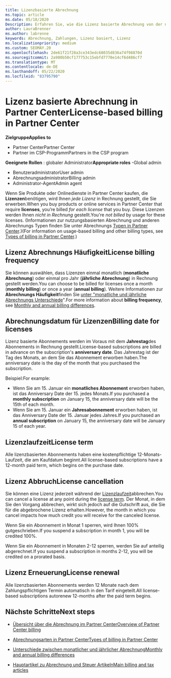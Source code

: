 ```yaml
---
title: Lizenzbasierte Abrechnung
ms.topic: article
ms.date: 05/18/2020
Description: Erfahren Sie, wie die Lizenz basierte Abrechnung von der nutzungsbasierten Abrechnung in Partner Center abweicht, einschließlich der Abrechnung pro Lizenz (nicht nach Lizenznutzung).
author: LauraBrenner
ms.author: labrenne
keywords: Abrechnung, Zahlungen, Lizenz basiert, Lizenz
ms.localizationpriority: medium
ms.custom: SEOMAY.20
ms.openlocfilehash: 2de61f21f28a3ce343edc68035d836a74f98870d
ms.sourcegitcommit: 2a980b50cf177753c15ebfd7770e14cf6d486cf7
ms.translationtype: MT
ms.contentlocale: de-DE
ms.lasthandoff: 05/22/2020
ms.locfileid: "83795790"
---
```

# <a name="license-based-billing-in-partner-center"></a><span data-ttu-id="8f093-104">Lizenz basierte Abrechnung in Partner Center</span><span class="sxs-lookup"><span data-stu-id="8f093-104">License-based billing in Partner Center</span></span>

<span data-ttu-id="8f093-105">**Zielgruppe**</span><span class="sxs-lookup"><span data-stu-id="8f093-105">**Applies to**</span></span>

- <span data-ttu-id="8f093-106">Partner Center</span><span class="sxs-lookup"><span data-stu-id="8f093-106">Partner Center</span></span>
- <span data-ttu-id="8f093-107">Partner im CSP-Programm</span><span class="sxs-lookup"><span data-stu-id="8f093-107">Partners in the CSP program</span></span>

<span data-ttu-id="8f093-108">**Geeignete Rollen** : globaler Administrator</span><span class="sxs-lookup"><span data-stu-id="8f093-108">**Appropriate roles** -Global admin</span></span>
- <span data-ttu-id="8f093-109">Benutzeradministrator</span><span class="sxs-lookup"><span data-stu-id="8f093-109">User admin</span></span>
- <span data-ttu-id="8f093-110">Abrechnungsadministrator</span><span class="sxs-lookup"><span data-stu-id="8f093-110">Billing admin</span></span>
- <span data-ttu-id="8f093-111">Administrator-Agent</span><span class="sxs-lookup"><span data-stu-id="8f093-111">Admin agent</span></span>

<span data-ttu-id="8f093-112">Wenn Sie Produkte oder Onlinedienste in Partner Center kaufen, die **Lizenzen**benötigen, wird Ihnen *jede Lizenz* in Rechnung gestellt, die Sie erwerben.</span><span class="sxs-lookup"><span data-stu-id="8f093-112">When you buy products or online services in Partner Center that require **licenses**, you’re billed *for each license* that you buy.</span></span> <span data-ttu-id="8f093-113">Diese Lizenzen werden Ihnen *nicht in Rechnung* gestellt.</span><span class="sxs-lookup"><span data-stu-id="8f093-113">You're *not billed* by usage for these licenses.</span></span> <span data-ttu-id="8f093-114">(Informationen zur nutzungsbasierten Abrechnung und anderen Abrechnungs Typen finden Sie unter Abrechnungs [Typen in Partner Center](billing-different-types.md).)</span><span class="sxs-lookup"><span data-stu-id="8f093-114">(For information on usage-based billing and other billing types, see [Types of billing in Partner Center](billing-different-types.md).)</span></span>

## <a name="license-billing-frequency"></a><span data-ttu-id="8f093-115">Lizenz Abrechnungs Häufigkeit</span><span class="sxs-lookup"><span data-stu-id="8f093-115">License billing frequency</span></span>

<span data-ttu-id="8f093-116">Sie können auswählen, dass Lizenzen einmal monatlich (**monatliche Abrechnung**) oder einmal pro Jahr (**jährliche Abrechnung**) in Rechnung gestellt werden.</span><span class="sxs-lookup"><span data-stu-id="8f093-116">You can choose to be billed for licenses once a month (**monthly billing**) or once a year (**annual billing**).</span></span> <span data-ttu-id="8f093-117">Weitere Informationen zur **Abrechnungs Häufigkeit**finden Sie [unter "monatliche und jährliche Abrechnungs Unterschiede](billing-annual-monthly.md)".</span><span class="sxs-lookup"><span data-stu-id="8f093-117">For more information about **billing frequency**, see [Monthly and annual billing differences](billing-annual-monthly.md).</span></span>

## <a name="billing-date-for-licenses"></a><span data-ttu-id="8f093-118">Abrechnungsdatum für Lizenzen</span><span class="sxs-lookup"><span data-stu-id="8f093-118">Billing date for licenses</span></span>

<span data-ttu-id="8f093-119">Lizenz basierte Abonnements werden im Voraus mit dem **Jahrestag**des Abonnements in Rechnung gestellt.</span><span class="sxs-lookup"><span data-stu-id="8f093-119">License-based subscriptions are billed in advance on the subscription's **anniversary date**.</span></span> <span data-ttu-id="8f093-120">Das Jahrestag ist der Tag des Monats, an dem Sie das Abonnement erworben haben.</span><span class="sxs-lookup"><span data-stu-id="8f093-120">The anniversary date is the day of the month that you purchased the subscription.</span></span>

<span data-ttu-id="8f093-121">Beispiel:</span><span class="sxs-lookup"><span data-stu-id="8f093-121">For example:</span></span>

- <span data-ttu-id="8f093-122">Wenn Sie am 15. Januar ein **monatliches Abonnement** erworben haben, ist das Anniversary Date der 15. jedes Monats.</span><span class="sxs-lookup"><span data-stu-id="8f093-122">If you purchased a **monthly subscription** on January 15, the anniversary date will be the 15th of each month.</span></span>
- <span data-ttu-id="8f093-123">Wenn Sie am 15. Januar ein **Jahresabonnement** erworben haben, ist das Anniversary Date der 15. Januar jedes Jahres.</span><span class="sxs-lookup"><span data-stu-id="8f093-123">If you purchased an **annual subscription** on January 15, the anniversary date will be January 15 of each year.</span></span>

## <a name="license-term"></a><span data-ttu-id="8f093-124">Lizenzlaufzeit</span><span class="sxs-lookup"><span data-stu-id="8f093-124">License term</span></span>

<span data-ttu-id="8f093-125">Alle lizenzbasierten Abonnements haben eine kostenpflichtige 12-Monats-Laufzeit, die am Kaufdatum beginnt.</span><span class="sxs-lookup"><span data-stu-id="8f093-125">All license-based subscriptions have a 12-month paid term, which begins on the purchase date.</span></span>

## <a name="license-cancellation"></a><span data-ttu-id="8f093-126">Lizenz Abbruch</span><span class="sxs-lookup"><span data-stu-id="8f093-126">License cancellation</span></span>

<span data-ttu-id="8f093-127">Sie können eine Lizenz jederzeit während der [Lizenzlaufzeit](#license-term)abbrechen.</span><span class="sxs-lookup"><span data-stu-id="8f093-127">You can cancel a license at any point during the [license term](#license-term).</span></span> <span data-ttu-id="8f093-128">Der Monat, in dem Sie den Vorgang abbrechen, wirkt sich jedoch auf die Gutschrift aus, die Sie für die abgebrochene Lizenz erhalten.</span><span class="sxs-lookup"><span data-stu-id="8f093-128">However, the month in which you cancel impacts how much credit you will receive for the canceled license.</span></span>

<span data-ttu-id="8f093-129">Wenn Sie ein Abonnement in Monat 1 sperren, wird Ihnen 100% gutgeschrieben.</span><span class="sxs-lookup"><span data-stu-id="8f093-129">If you suspend a subscription in month 1, you will be credited 100%.</span></span>

<span data-ttu-id="8f093-130">Wenn Sie ein Abonnement in Monaten 2-12 sperren, werden Sie auf anteilig abgerechnet.</span><span class="sxs-lookup"><span data-stu-id="8f093-130">If you suspend a subscription in months 2-12, you will be credited on a prorated basis.</span></span>

## <a name="license-renewal"></a><span data-ttu-id="8f093-131">Lizenz Erneuerung</span><span class="sxs-lookup"><span data-stu-id="8f093-131">License renewal</span></span>

<span data-ttu-id="8f093-132">Alle lizenzbasierten Abonnements werden 12 Monate nach dem Zahlungspflichtigen Termin automatisch in den Tarif eingeteilt.</span><span class="sxs-lookup"><span data-stu-id="8f093-132">All license-based subscriptions autorenew 12-months after the paid term begins.</span></span>

## <a name="next-steps"></a><span data-ttu-id="8f093-133">Nächste Schritte</span><span class="sxs-lookup"><span data-stu-id="8f093-133">Next steps</span></span>

- [<span data-ttu-id="8f093-134">Übersicht über die Abrechnung im Partner Center</span><span class="sxs-lookup"><span data-stu-id="8f093-134">Overview of Partner Center billing</span></span>](billing-basics.md)

- [<span data-ttu-id="8f093-135">Abrechnungsarten in Partner Center</span><span class="sxs-lookup"><span data-stu-id="8f093-135">Types of billing in Partner Center</span></span>](billing-different-types.md)

- [<span data-ttu-id="8f093-136">Unterschiede zwischen monatlicher und jährlicher Abrechnung</span><span class="sxs-lookup"><span data-stu-id="8f093-136">Monthly and annual billing differences</span></span>](billing-annual-monthly.md)

- [<span data-ttu-id="8f093-137">Hauptartikel zu Abrechnung und Steuer Artikeln</span><span class="sxs-lookup"><span data-stu-id="8f093-137">Main billing and tax articles</span></span>](billing.md)

